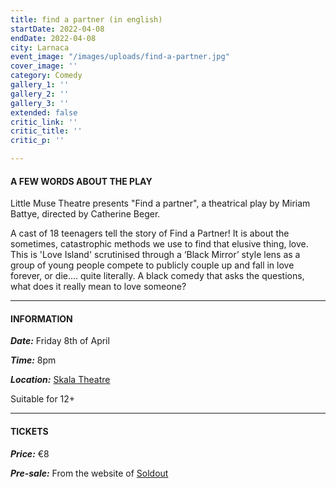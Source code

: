 ```yaml
---
title: find a partner (in english)
startDate: 2022-04-08
endDate: 2022-04-08
city: Larnaca
event_image: "/images/uploads/find-a-partner.jpg"
cover_image: ''
category: Comedy
gallery_1: ''
gallery_2: ''
gallery_3: ''
extended: false
critic_link: ''
critic_title: ''
critic_p: ''

---
```

#### A FEW WORDS ABOUT THE PLAY

Little Muse Theatre presents "Find a partner", a theatrical play by Miriam Battye, directed by Catherine Beger.

A cast of 18 teenagers tell the story of Find a Partner! It is about the sometimes, catastrophic methods we use to find that elusive thing, love. This is 'Love Island' scrutinised through a ‘Black Mirror’ style lens as a group of young people compete to publicly couple up and fall in love forever, or die.... quite literally. A black comedy that asks the questions, what does it really mean to love someone?

***

#### INFORMATION

**_Date:_** Friday 8th of April

**_Time:_** 8pm

**_Location:_** [Skala Theatre](https://www.google.com/maps/place/Theater+Skala+Larnaka/@34.9191059,33.6301992,17z/data=!3m1!4b1!4m5!3m4!1s0x14e082a6e362e26b:0x800ef26e458168d!8m2!3d34.9191059!4d33.6323879 "Theatre Skala")

Suitable for 12+

***

#### TICKETS

**_Price:_** €8

**_Pre-sale:_** From the website of [Soldout](https://www.soldoutticketbox.com/find-a-partner-2022/?lang=en "Soldout")